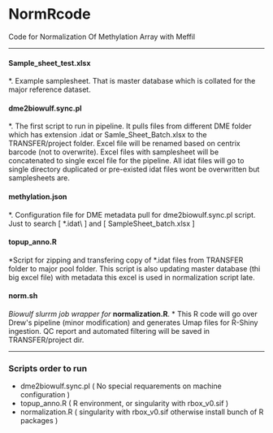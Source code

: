 # NormRcode

Code for Normalization Of Methylation Array with Meffil

---

#### Sample_sheet_test.xlsx 
 *. Example samplesheet. That is master database which is collated for the major reference dataset.

#### dme2biowulf.sync.pl 
 *.  The first script to run in pipeline. It pulls files from different DME folder which has extension .idat or Samle_Sheet_Batch.xlsx to the TRANSFER/project folder. 
Excel file will be renamed based on centrix barcode (not to overwrite).
Excel files with samplesheet will be concatenated to single excel file for the pipeline. 
All idat files will go to single directory duplicated or pre-existed idat files wont be overwritten but samplesheets are.

#### methylation.json
*. Configuration file for DME metadata pull for dme2biowulf.sync.pl script. Just to search \[ \*.idat\ ] and \[ SampleSheet_batch.xlsx \]


#### topup_anno.R
*Script for zipping and transfering copy of \*.idat files from TRANSFER folder to major pool folder. This script is also updating master database (thi big excel file) with metadata this excel is used in normalization script late.

#### norm.sh
*Biowulf slurrm job wrapper for* **normalization.R**. * This R code will go over Drew's pipeline (minor modification) and generates Umap files for R-Shiny ingestion. QC report and automated filtering will be saved in TRANSFER/project dir.

----

### Scripts order to run

*  dme2biowulf.sync.pl ( No special requarements on machine configuration )
*  topup_anno.R        ( R environment, or singularity with rbox_v0.sif ) 
*  normalization.R     ( singularity with rbox_v0.sif otherwise install bunch of R packages )

